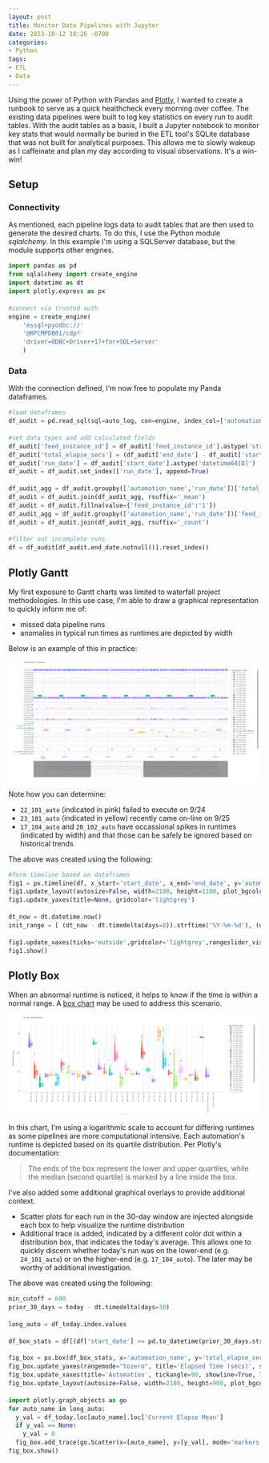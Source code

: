 ```yaml
---
layout: post
title: Monitor Data Pipelines with Jupyter
date: 2023-10-12 10:26 -0700
categories:
- Python
tags:
- ETL
- Data
---
```

Using the power of Python with Pandas and [Plotly](https://plotly.com/python/plotly-express/), I wanted to create a runbook to serve as a quick healthcheck every morning over coffee. The existing data pipelines were built to log key statistics on every run to audit tables. With the audit tables as a basis, I built a Jupyter notebook to monitor key stats that would normally be buried in the ETL tool's SQLite database that was not built for analytical purposes. This allows me to slowly wakeup as I caffeinate and plan my day according to visual observations. It's a win-win!

## Setup
### Connectivity
As mentioned, each pipeline logs data to audit tables that are then used to generate the desired charts. To do this, I use the Python module _sqlalchemy_. In this example I'm using a SQLServer database, but the module supports other engines.

```py
import pandas as pd
from sqlalchemy import create_engine
import datetime as dt
import plotly.express as px

#connect via trusted auth
engine = create_engine(
    'mssql+pyodbc://'
    '@RPCMPDB01/cdp?'
    'driver=ODBC+Driver+17+for+SQL+Server'
    )
```

### Data
With the connection defined, I'm now free to populate my Panda dataframes.
```py
#load dataframes
df_audit = pd.read_sql(sql=auto_log, con=engine, index_col=['automation_name'], parse_dates=['start_date','end_date'])

#set data types and add calculated fields
df_audit['feed_instance_id'] = df_audit['feed_instance_id'].astype('string')
df_audit['total_elapse_secs'] = (df_audit['end_date'] - df_audit['start_date']).astype('timedelta64[s]').fillna(0)
df_audit['run_date'] = df_audit['start_date'].astype('datetime64[D]')
df_audit = df_audit.set_index(['run_date'], append=True)

df_audit_agg = df_audit.groupby(['automation_name','run_date'])['total_elapse_secs'].mean()
df_audit = df_audit.join(df_audit_agg, rsuffix='_mean')
df_audit = df_audit.fillna(value={'feed_instance_id':'1'})
df_audit_agg = df_audit.groupby(['automation_name','run_date'])['feed_instance_id'].count().fillna(1)
df_audit = df_audit.join(df_audit_agg, rsuffix='_count')

#filter out incomplete runs
df = df_audit[df_audit.end_date.notnull()].reset_index()
```

## Plotly Gantt
My first exposure to Gantt charts was limited to waterfall project methodologies. In this use case, I'm able to draw a graphical representation to quickly inform me of:
* missed data pipeline runs
* anomalies in typical run times as runtimes are depicted by width

Below is an example of this in practice:

![gantt example](/assets/posts/2023/10/2023-10-12%20Gantt-Example.png)

Note how you can determine:
* `22_101_auto` (indicated in pink) failed to execute on 9/24
* `23_101_auto` (indicated in yellow) recently came on-line on 9/25
* `17_104_auto` and `20_102_auto` have occassional spikes in runtimes (indicated by width) and that those can be safely be ignored based on historical trends

The above was created using the following:
```py
#form timeline based on dataframes
fig1 = px.timeline(df, x_start='start_date', x_end='end_date', y='automation_name', hover_data=['automation_name','total_elapse_secs','total_elapse_secs_mean','has_error'], color='automation_name', title='Automation Timeline')
fig1.update_layout(autosize=False, width=2100, height=1100, plot_bgcolor='white')
fig1.update_yaxes(title=None, gridcolor='lightgrey')

dt_now = dt.datetime.now()
init_range = [ (dt_now - dt.timedelta(days=8)).strftime('%Y-%m-%d'), (dt_now + dt.timedelta(days=1)).strftime('%Y-%m-%d')]

fig1.update_xaxes(ticks='outside',gridcolor='lightgrey',rangeslider_visible=True, range=init_range)
fig1.show()
```

## Plotly Box
When an abnormal runtime is noticed, it helps to know if the time is within a normal range. A [box chart](https://plotly.com/python/box-plots/) may be used to address this scenario.

![box chart example](/assets/posts/2023/10/2023-10-12%20Box-Chart-Example.png)

In this chart, I'm using a logarithmic scale to account for differing runtimes as some pipelines are more computational intensive. Each automation's runtime is depicted based on its quartile distribution. Per Plotly's documentation:

> The ends of the box represent the lower and upper quartiles, while the median (second quartile) is marked by a line inside the box.

I've also added some additional graphical overlays to provide additional context.
* Scatter plots for each run in the 30-day window are injected alongside each box to help visualize the runtime distribution
* Additional trace is added, indicated by a different color dot within a distribution box, that indicates the today's average. This allows one to quickly discern whether today's run was on the lower-end (e.g. `24_101_auto`) or on the higher-end (e.g. `17_104_auto`). The later may be worthy of additional investigation.

The above was created using the following:
```py
min_cutoff = 600
prior_30_days = today - dt.timedelta(days=30)

long_auto = df_today.index.values

df_box_stats = df[(df['start_date'] >= pd.to_datetime(prior_30_days.strftime('%Y-%m-%d'))) & (df['automation_name'].isin(long_auto))]

fig_box = px.box(df_box_stats, x='automation_name', y='total_elapse_secs', points='all', color='automation_name', hover_data=['start_date'], title='30-Day Distribution', log_y=True)
fig_box.update_yaxes(rangemode="tozero", title='Elapsed Time (secs)', showgrid=True)
fig_box.update_xaxes(title='Automation', tickangle=90, showline=True, linewidth=1, linecolor='grey', showgrid=True, gridwidth=1, gridcolor='lightgrey')
fig_box.update_layout(autosize=False, width=2100, height=900, plot_bgcolor='white')

import plotly.graph_objects as go
for auto_name in long_auto:
  y_val = df_today.loc[auto_name].loc['Current Elapse Mean']
  if y_val == None:
    y_val = 0
  fig_box.add_trace(go.Scatter(x=[auto_name], y=[y_val], mode='markers',marker_symbol = 'circle-dot', marker_size=10, showlegend=False))
fig_box.show()
```